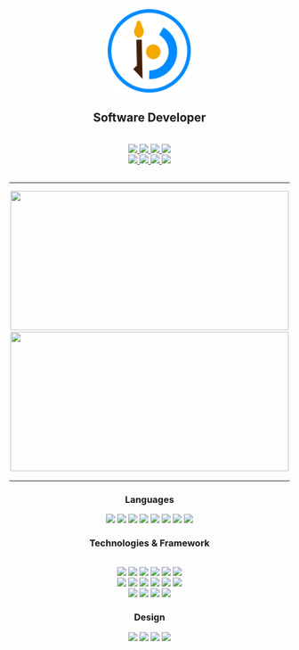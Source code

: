 <div align="center">
  <a href="https://savjaylade84.github.io/Jisun.github.io/">
  <img src="https://github.com/savjaylade84/savjaylade84/raw/main/images/jisun.svg" width="150" height="150"/>
  </a>
  <br>
  <h2>Software Developer</h2>
</div>
<br>
<div align="center">
<a href='https://www.linkedin.com/in/john-jayson-de-leon-73532818b'>
	<img src='https://img.shields.io/badge/-Linkedin-000?&logo=Linkedin' height=30>
</a>
<a href='https://www.facebook.com/jayson.deleon.393'>
	<img src='https://img.shields.io/badge/-Facebook-000?&logo=Facebook' height=30>
</a>
<a href='https://www.instagram.com/savjaylade84/'>
	<img src='https://img.shields.io/badge/-Instagram-000?&logo=Instagram' height=30>
</a>
<a href='https://www.twitter.com/Johnjaysonbdel1'>
	<img src='https://img.shields.io/badge/-Twitter-000?&logo=Twitter' height=30>
</a>
<br>
<a href='https://hackerrank.com/savjaylade84'>
	<img src='https://img.shields.io/badge/-Hackerrank-000?&logo=Hackerrank' height=30>
</a>
<a href='https://facebook.com/Jisun-102294825339373'>
	<img src='https://img.shields.io/badge/-Facebook_Page-000?&logo=Facebook' height=30>
</a>
<a href='https://opensea.io/savjaylade/'>
	<img src='https://img.shields.io/badge/-Opensea-000?&logo=Opensea' height=30>
</a>
<a href='https://drive.google.com/file/d/1t67Pad1DGfPCSks2Ol5E6WFEN3B2BcSf/view?usp=drivesdk'>
	<img src='https://img.shields.io/badge/-Google_Drive-000?&logo=GoogleDrive' height=30>
</a>
</div>
<br>
<hr>

<div align='center'>
<img src='https://github-readme-stats.vercel.app/api?username=savjaylade84&theme=darc&bg_color=3B2146&title_color=fff&text_color=fff' width=500 height=250>
<br>
<img src='https://github-readme-stats.vercel.app/api/top-langs/?username=savjaylade84&layout=compact&theme=darc&bg_color=3B2146&title_color=fff&text_color=fff'width=500 height=250>
</div>

<hr>

<div align='center'>
<h3>Languages</h3>
<img src='https://img.shields.io/badge/-Python-000?&logo=Python' height=25>
<img src='https://img.shields.io/badge/-JavaScript-000?&logo=JavaScript' height=25>
<img src='https://img.shields.io/badge/-Clang-000?&logo=C' height=25>
<img src='https://img.shields.io/badge/-C%2B%2B-000?&logo=C%2B%2B' height=25>
<img src='https://img.shields.io/badge/-CSS3-000?&logo=CSS3' height=25>
<img src='https://img.shields.io/badge/-Html5-000?&logo=Html5' height=25>
<img src='https://img.shields.io/badge/-CSharp-000?&logo=Csharp' height=25>
<img src='https://img.shields.io/badge/-Bash-000?&logo=Shell' height=25>
</div>

<div align='center'>
<h3>Technologies & Framework</h3>
<br>
<img src='https://img.shields.io/badge/-Linux-000?&logo=Linux' height=25>
<img src='https://img.shields.io/badge/-Ubuntu-000?&logo=Ubuntu' height=25>
<img src='https://img.shields.io/badge/-Windows-000?&logo=Windows' height=25>
<img src='https://img.shields.io/badge/-Flask-000?&logo=Flask' height=25>
<img src='https://img.shields.io/badge/-PyQT5-000?&logo=QT' height=25>
<img src='https://img.shields.io/badge/-Node.js-000?&logo=node.js' height=25>
<br>
<img src='https://img.shields.io/badge/-Postgres-000?&logo=Postgresql' height=25>
<img src='https://img.shields.io/badge/-Mysql-000?&logo=Mysql' height=25>
<img src='https://img.shields.io/badge/-Mssql-000?&logo=microsoft-sql-server' height=25>
<img src='https://img.shields.io/badge/-Json-000?&logo=Json' height=25>
<img src='https://img.shields.io/badge/-Sass-000?&logo=Sass' height=25>
<img src='https://img.shields.io/badge/-Git-000?&logo=Git' height=25>
<br>
<img src='https://img.shields.io/badge/-Visual_Studio_Code-000?&logo=VisualStudioCode' height=25>
<img src='https://img.shields.io/badge/-Visual_Studio-000?&logo=VisualStudio' height=25>
<img src='https://img.shields.io/badge/-Sublime-000?&logo=SublimeText' height=25>
<img src='https://img.shields.io/badge/-Github-000?&logo=Github' height=25>
<br>
</div>

<div align='center'>
<h3>Design</h3>
<img src='https://img.shields.io/badge/-Invision-000?&logo=Invision' height=25>
<img src='https://img.shields.io/badge/-Adobe_Illustrator-000?&logo=AdobeIllustrator' height=25>
<img src='https://img.shields.io/badge/-Adobe_Photoshop-000?&logo=AdobePhotoshop' height=25>
<img src='https://img.shields.io/badge/-Aseprite-000?&logo=Aseprite' height=25>
</div>

<br>
<br>
